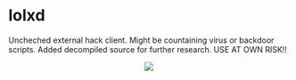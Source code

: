 # lolxd
Uncheched external hack client. Might be countaining virus or backdoor scripts. Added decompiled source for further research. USE AT OWN RISK!!
<p align="center">
  <img src="https://count.getloli.com/get/@MySayy?theme=gelbooru" />
</p>
